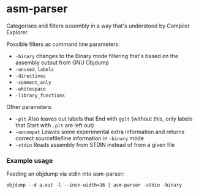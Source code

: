 # asm-parser

Categorises and filters assembly in a way that's understood by Compiler Explorer.

Possible filters as command line parameters:

* `-binary` changes to the Binary mode filtering that's based on the assembly output from GNU Objdump
* `-unused_labels`
* `-directives`
* `-comment_only`
* `-whitespace`
* `-library_functions`

Other parameters:

* `-plt` Also leaves out labels that End with `@plt` (without this, only labels that Start with `.plt` are left out)
* `-nocompat` Leaves some experimental extra information and returns correct sourcefile/line information in `-binary` mode
* `-stdin` Reads assembly from STDIN instead of from a given file


### Example usage

Feeding an objdump via stdin into asm-parser:

`objdump --d a.out -l --insn-width=16 | asm-parser -stdin -binary`
